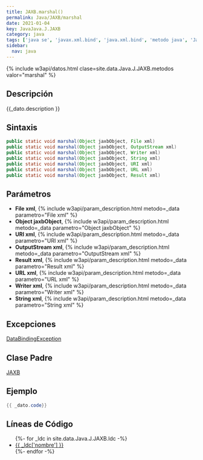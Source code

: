 ```yaml
---
title: JAXB.marshal()
permalink: Java/JAXB/marshal
date: 2021-01-04
key: JavaJava.J.JAXB
category: java
tags: ['java se', 'javax.xml.bind', 'java.xml.bind', 'metodo java', 'Java 1.6', 'JAXB 2.1']
sidebar: 
  nav: java
---
```


{% include w3api/datos.html clase=site.data.Java.J.JAXB.metodos valor="marshal" %}

## Descripción
{{_dato.description }}

## Sintaxis
~~~java
public static void marshal(Object jaxbObject, File xml)
public static void marshal(Object jaxbObject, OutputStream xml)
public static void marshal(Object jaxbObject, Writer xml)
public static void marshal(Object jaxbObject, String xml)
public static void marshal(Object jaxbObject, URI xml)
public static void marshal(Object jaxbObject, URL xml)
public static void marshal(Object jaxbObject, Result xml)
~~~

## Parámetros
* **File xml**,  {% include w3api/param_description.html metodo=_data parametro="File xml" %}
* **Object jaxbObject**,  {% include w3api/param_description.html metodo=_data parametro="Object jaxbObject" %}
* **URI xml**,  {% include w3api/param_description.html metodo=_data parametro="URI xml" %}
* **OutputStream xml**,  {% include w3api/param_description.html metodo=_data parametro="OutputStream xml" %}
* **Result xml**,  {% include w3api/param_description.html metodo=_data parametro="Result xml" %}
* **URL xml**,  {% include w3api/param_description.html metodo=_data parametro="URL xml" %}
* **Writer xml**,  {% include w3api/param_description.html metodo=_data parametro="Writer xml" %}
* **String xml**,  {% include w3api/param_description.html metodo=_data parametro="String xml" %}

## Excepciones
[DataBindingException](/Java/DataBindingException/)

## Clase Padre
[JAXB](/Java/JAXB/)

## Ejemplo
~~~java
{{ _dato.code}}
~~~

## Líneas de Código
<ul>
{%- for _ldc in site.data.Java.J.JAXB.ldc -%}
   <li>
       <a href="{{_ldc['url'] }}">{{ _ldc['nombre'] }}</a>
   </li>
{%- endfor -%}
</ul>
